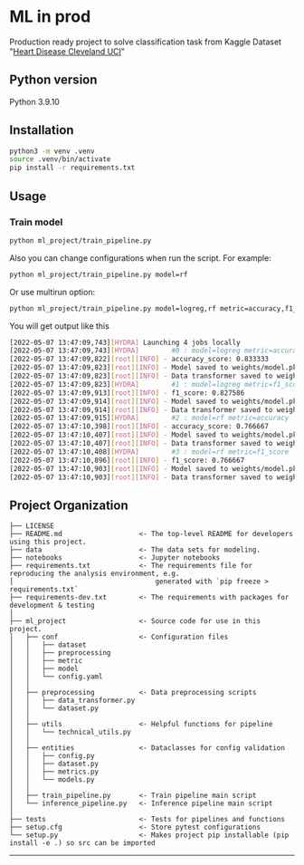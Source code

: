 # ML in prod
Production ready project to solve classification task from Kaggle Dataset "[Heart Disease Cleveland UCI](https://www.kaggle.com/datasets/cherngs/heart-disease-cleveland-uci)"

## Python version 
Python 3.9.10

## Installation
```bash
python3 -m venv .venv
source .venv/bin/activate
pip install -r requirements.txt
```

## Usage
### Train model
```bash
python ml_project/train_pipeline.py
```
Also you can change configurations when run the script. For example:
```bash
python ml_project/train_pipeline.py model=rf
```
Or use multirun option:
```bash
python ml_project/train_pipeline.py model=logreg,rf metric=accuracy,f1_score --multyrun
```
You will get output like this
```bash
[2022-05-07 13:47:09,743][HYDRA] Launching 4 jobs locally
[2022-05-07 13:47:09,743][HYDRA]        #0 : model=logreg metric=accuracy
[2022-05-07 13:47:09,822][root][INFO] - accuracy_score: 0.833333
[2022-05-07 13:47:09,823][root][INFO] - Model saved to weights/model.pkl
[2022-05-07 13:47:09,823][root][INFO] - Data transformer saved to weights/data_transformer.pkl
[2022-05-07 13:47:09,823][HYDRA]        #1 : model=logreg metric=f1_score
[2022-05-07 13:47:09,913][root][INFO] - f1_score: 0.827586
[2022-05-07 13:47:09,914][root][INFO] - Model saved to weights/model.pkl
[2022-05-07 13:47:09,914][root][INFO] - Data transformer saved to weights/data_transformer.pkl
[2022-05-07 13:47:09,915][HYDRA]        #2 : model=rf metric=accuracy
[2022-05-07 13:47:10,398][root][INFO] - accuracy_score: 0.766667
[2022-05-07 13:47:10,407][root][INFO] - Model saved to weights/model.pkl
[2022-05-07 13:47:10,407][root][INFO] - Data transformer saved to weights/data_transformer.pkl
[2022-05-07 13:47:10,408][HYDRA]        #3 : model=rf metric=f1_score
[2022-05-07 13:47:10,896][root][INFO] - f1_score: 0.766667
[2022-05-07 13:47:10,903][root][INFO] - Model saved to weights/model.pkl
[2022-05-07 13:47:10,903][root][INFO] - Data transformer saved to weights/data_transformer.pkl
```

Project Organization
------------
    ├── LICENSE
    ├── README.md                   <- The top-level README for developers using this project.
    ├── data                        <- The data sets for modeling.
    ├── notebooks                   <- Jupyter notebooks
    ├── requirements.txt            <- The requirements file for reproducing the analysis environment, e.g.
    │                                   generated with `pip freeze > requirements.txt`
    ├── requirements-dev.txt        <- The requirements with packages for development & testing
    │
    ├── ml_project                  <- Source code for use in this project.
    │   ├── conf                    <- Configuration files
    │   │   ├── dataset         
    │   │   ├── preprocessing   
    │   │   ├── metric         
    │   │   ├── model           
    │   │   └── config.yaml
    │   │ 
    │   ├── preprocessing           <- Data preprocessing scripts
    │   │   ├── data_transformer.py 
    │   │   └── dataset.py
    │   │
    │   ├── utils                   <- Helpful functions for pipeline
    │   │   └── technical_utils.py
    │   │
    │   ├── entities                <- Dataclasses for config validation
    │   │   ├── config.py
    │   │   ├── dataset.py
    │   │   ├── metrics.py
    │   │   └── models.py
    │   │
    │   ├── train_pipeline.py       <- Train pipeline main script
    │   └── inference_pipeline.py   <- Inference pipeline main script
    │
    ├── tests                       <- Tests for pipelines and functions
    ├── setup.cfg                   <- Store pytest configurations
    └── setup.py                    <- Makes project pip installable (pip install -e .) so src can be imported
--------
